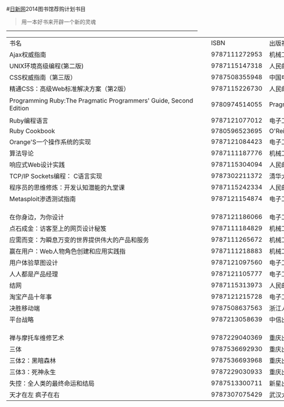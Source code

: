 #[日新网](http://www.ecjtu.net)2014图书馆荐购计划书目
>用一本好书来开辟一个新的灵魂
***
<table border=0 cellpadding=0 cellspacing=0 width=1267 style='border-collapse:collapse;table-layout:fixed;width:950pt'>
 <tr height=18 valign=middle style='height:13.5pt'>
  <td height=18 class=xl1518732 width=547 style='height:13.5pt;width:410pt'>书名</td>
  <td class=xl6318732 width=137 style='width:103pt'>ISBN</td>
  <td class=xl1518732 width=192 style='width:144pt'>出版社</td>
  <td class=xl1518732 width=391 style='width:293pt'>备注</td>
 </tr>
 <tr class=xl1518732 height=18 valign=middle style='height:13.5pt'>
  <td height=18 class=xl1518732 style='height:13.5pt'>Ajax权威指南</td>
  <td class=xl6418732>9787111272953</td>
  <td class=xl6518732>机械工业出版社</td>
  <td class=xl1518732></td>
 </tr>
 <tr height=18 valign=middle style='height:13.5pt'>
  <td height=18 class=xl1518732 style='height:13.5pt'>UNIX环境高级编程(第二版)</td>
  <td class=xl6318732>9787115147318</td>
  <td class=xl6518732>人民邮电出版社</td>
  <td class=xl1518732></td>
 </tr>
 <tr height=18 valign=middle style='height:13.5pt'>
  <td height=18 class=xl1518732 style='height:13.5pt'>CSS权威指南（第三版）</td>
  <td class=xl6318732>9787508355948</td>
  <td class=xl1518732>中国电力出版社</td>
  <td class=xl1518732>图书馆只有英文影印版</td>
 </tr>
 <tr height=18 valign=middle style='height:13.5pt'>
  <td height=18 class=xl1518732 style='height:13.5pt'>精通CSS：高级Web标准解决方案（第2版）</td>
  <td class=xl6318732>9787115226730</td>
  <td class=xl1518732>人民邮电出版社</td>
  <td class=xl1518732></td>
 </tr>
 <tr height=18 valign=middle style='height:13.5pt'>
  <td height=18 class=xl1518732 style='height:13.5pt'>Programming Ruby:The
  Pragmatic Programmers' Guide, Second Edition</td>
  <td class=xl6318732>9780974514055</td>
  <td class=xl6518732>Pragmatic Bookshelf</td>
  <td class=xl1518732>Ruby最经典的书之一，图书馆只有两本过时的07年中翻版</td>
 </tr>
 <tr height=18 valign=middle style='height:13.5pt'>
  <td height=18 class=xl1518732 style='height:13.5pt'>Ruby编程语言</td>
  <td class=xl6318732>9787121077012</td>
  <td class=xl6518732><font class="font618732">电子工业出版社</font></td>
  <td class=xl1518732></td>
 </tr>
  <tr height=18 valign=middle style='height:13.5pt'>
  <td height=18 class=xl1518732 style='height:13.5pt'>Ruby Cookbook</td>
  <td class=xl6318732>9780596523695</td>
  <td class=xl6518732><font class="font618732">O'Reilly Media</font></td>
  <td class=xl1518732></td>
 </tr>
 <tr height=18 valign=middle style='height:13.5pt'>
  <td height=18 class=xl1518732 style='height:13.5pt'>Orange'S一个操作系统的实现</td>
  <td class=xl6318732>9787121084423</td>
  <td class=xl6518732><font class="font618732">电子工业出版社</font></td>
  <td class=xl1518732></td>
 </tr>
 <tr height=18 valign=middle style='height:13.5pt'>
  <td height=18 class=xl1518732 style='height:13.5pt'>算法导论</td>
  <td class=xl6318732>9787111187776</td>
  <td class=xl6518732><font class="font618732">机械工业出版社</font></td>
  <td class=xl1518732>算法经典，图书馆没有这个中文版</td>
 </tr>
 <tr height=18 valign=middle style='height:13.5pt'>
  <td height=18 class=xl1518732 style='height:13.5pt'>响应式Web设计实践</td>
  <td class=xl6318732>9787115304094</td>
  <td class=xl6518732><font class="font618732">人民邮电出版社</font></td>
  <td class=xl1518732></td>
 </tr>
 <tr height=18 valign=middle style='height:13.5pt'>
  <td height=18 class=xl1518732 style='height:13.5pt'>TCP/IP Sockets编程： C语言实现</td>
  <td class=xl6318732>9787302211372</td>
  <td class=xl6518732><font class="font618732">清华大学出版社</font></td>
  <td class=xl1518732></td>
 </tr>
 <tr height=18 valign=middle style='height:13.5pt'>
  <td height=18 class=xl1518732 style='height:13.5pt'>程序员的思维修炼：开发认知潜能的九堂课</td>
  <td class=xl6318732>9787115242334</td>
  <td class=xl6518732>人民邮电出版社</td>
  <td class=xl1518732></td>
 </tr>
 <tr height=18 valign=middle style='height:13.5pt'>
  <td height=18 class=xl1518732 style='height:13.5pt'>Metasploit渗透测试指南</td>
  <td class=xl6318732>9787121154874</td>
  <td class=xl6518732>电子工业出版社</td>
  <td class=xl1518732></td>
 </tr>
 <tr height=18 valign=middle style='height:13.5pt'>
  <td height=18 class=xl1518732 style='height:13.5pt'></td>
  <td class=xl6318732></td>
  <td class=xl1518732></td>
  <td class=xl1518732></td>
 </tr>
 <tr height=18 valign=middle style='height:13.5pt'>
  <td height=18 class=xl1518732 style='height:13.5pt'>在你身边，为你设计</td>
  <td class=xl6318732>9787121186066</td>
  <td class=xl6518732><font class="font618732">电子工业出版社</font></td>
  <td class=xl1518732></td>
 </tr>
 <tr height=18 valign=middle style='height:13.5pt'>
  <td height=18 class=xl1518732 style='height:13.5pt'>点石成金：访客至上的网页设计秘笈</td>
  <td class=xl6318732>9787111184829</td>
  <td class=xl6518732><font class="font618732">机械工业出版社</font></td>
  <td class=xl1518732></td>
 </tr>
 <tr height=18 valign=middle style='height:13.5pt'>
  <td height=18 class=xl1518732 style='height:13.5pt'>应需而变：为瞬息万变的世界提供伟大的产品和服务</td>
  <td class=xl6318732>9787111265672</td>
  <td class=xl6518732><font class="font618732">机械工业出版社</font></td>
  <td class=xl1518732></td>
 </tr>
 <tr height=18 valign=middle style='height:13.5pt'>
  <td height=18 class=xl1518732 style='height:13.5pt'>赢在用户：Web人物角色创建和应用实践指</td>
  <td class=xl6318732>9787111218883</td>
  <td class=xl6518732><font class="font618732">机械工业出版社</font></td>
  <td class=xl1518732></td>
 </tr>
 <tr height=18 valign=middle style='height:13.5pt'>
  <td height=18 class=xl1518732 style='height:13.5pt'>用户体验草图设计</td>
  <td class=xl6318732>9787121097560</td>
  <td class=xl6518732>电子工业出版社</td>
  <td class=xl1518732></td>
 </tr>
 <tr height=18 valign=middle style='height:13.5pt'>
  <td height=18 class=xl1518732 style='height:13.5pt'>人人都是产品经理</td>
  <td class=xl6318732>9787121105777</td>
  <td class=xl6518732>电子工业出版社</td>
  <td class=xl1518732></td>
 </tr>
<tr height=18 valign=middle style='height:13.5pt'>
  <td height=18 class=xl1518732 style='height:13.5pt'>结网</td>
  <td class=xl6318732>9787115313973</td>
  <td class=xl6518732>人民邮电出版社</td>
  <td class=xl1518732></td>
 </tr>
<tr height=18 valign=middle style='height:13.5pt'>
  <td height=18 class=xl1518732 style='height:13.5pt'>淘宝产品十年事</td>
  <td class=xl6318732>9787121215728</td>
  <td class=xl6518732>电子工业出版社</td>
  <td class=xl1518732></td>
 </tr>
<tr height=18 valign=middle style='height:13.5pt'>
  <td height=18 class=xl1518732 style='height:13.5pt'>决胜移动端</td>
  <td class=xl6318732>9787508637563</td>
  <td class=xl6518732>浙江人民出版社</td>
  <td class=xl1518732></td>
 </tr>
<tr height=18 valign=middle style='height:13.5pt'>
  <td height=18 class=xl1518732 style='height:13.5pt'>平台战略</td>
  <td class=xl6318732>9787213058639</td>
  <td class=xl6518732>中信出版社</td>
  <td class=xl1518732></td>
 </tr>
 <tr height=18 valign=middle style='height:13.5pt'>
  <td height=18 class=xl1518732 style='height:13.5pt'></td>
  <td class=xl6318732></td>
  <td class=xl1518732></td>
  <td class=xl1518732></td>
 </tr>
 <tr height=18 valign=middle style='height:13.5pt'>
  <td height=18 class=xl1518732 style='height:13.5pt'>禅与摩托车维修艺术</td>
  <td class=xl6318732>9787229040369</td>
  <td class=xl1518732>重庆出版社</td>
  <td class=xl1518732>标题很猎奇但是内容很不错</td>
 </tr>
 <tr height=18 valign=middle style='height:13.5pt'>
  <td height=18 class=xl1518732 style='height:13.5pt'>三体</td>
  <td class=xl6318732>9787536692930</td>
  <td class=xl1518732>重庆出版社</td>
  <td rowspan=3 class=xl6618732>中国科幻鼻祖</td>
 </tr>
 <tr height=18 valign=middle style='height:13.5pt'>
  <td height=18 class=xl1518732 style='height:13.5pt'>三体2：黑暗森林</td>
  <td class=xl6318732>9787536693968</td>
  <td class=xl1518732>重庆出版社</td>
 </tr>
 <tr height=18 valign=middle style='height:13.5pt'>
  <td height=18 class=xl1518732 style='height:13.5pt'>三体3：死神永生</td>
  <td class=xl6318732>9787229030933</td>
  <td class=xl1518732>重庆出版社</td>
 </tr>
 <tr height=18 valign=middle style='height:13.5pt'>
  <td height=18 class=xl1518732 style='height:13.5pt'>失控：全人类的最终命运和结局</td>
  <td class=xl6318732>9787513300711</td>
  <td class=xl1518732>新星出版社</td>
  <td class=xl1518732></td>
 </tr>
 <tr height=18 valign=middle style='height:13.5pt'>
  <td height=18 class=xl1518732 style='height:13.5pt'>天才在左 疯子在右</td>
  <td class=xl6318732>9787307075429</td>
  <td class=xl1518732>武汉大学出版社</td>
  <td class=xl1518732></td>
 </tr>
 <tr height=0 style='display:none'>
  <td width=547 style='width:410pt'></td>
  <td width=137 style='width:103pt'></td>
  <td width=192 style='width:144pt'></td>
  <td width=391 style='width:293pt'></td>
 </tr>
</table>


